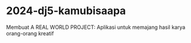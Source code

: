 # 2024-dj5-kamubisaapa
Membuat A REAL WORLD PROJECT: Aplikasi untuk memajang hasil karya orang-orang kreatif
